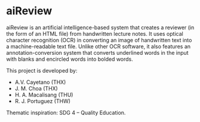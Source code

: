 # aiReview

aiReview is an artificial intelligence-based system that creates a reviewer (in the form of an HTML file) from handwritten lecture notes. It uses optical character recognition (OCR) in converting an image of handwritten text into a machine-readable text file. Unlike other OCR software, it also features an annotation-conversion system that converts underlined words in the input with blanks and encircled words into bolded words.

This project is developed by: 

- A.V. Cayetano (THX)
- J. M. Choa (THX)
- H. A. Macalisang (THU)
- R. J. Portuguez (THW)

Thematic inspiration:
SDG 4 – Quality Education.
